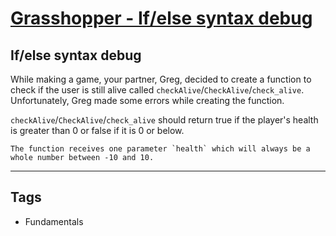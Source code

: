 # [Grasshopper - If/else syntax debug](https://www.codewars.com/kata/57089707fe2d01529f00024a)

## If/else syntax debug

While making a game, your partner, Greg, decided to create a function to check if the user is still alive called `checkAlive`/`CheckAlive`/`check_alive`. Unfortunately, Greg made some errors while creating the function.

`checkAlive`/`CheckAlive`/`check_alive` should return true if the player's health is greater than 0 or false if it is 0 or below.

```if-not:csharp
The function receives one parameter `health` which will always be a whole number between -10 and 10.
```

---

## Tags

- Fundamentals
